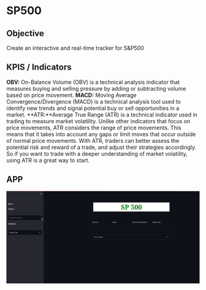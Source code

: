 # SP500

## Objective

Create an interactive and real-time tracker for S&P500

## KPIS / Indicators

**OBV:** On-Balance Volume (OBV) is a technical analysis indicator that measures buying and selling pressure by adding or subtracting volume based on price movement.
 **MACD:** Moving Average Convergence/Divergence (MACD) is a technical analysis tool used to identify new trends and signal potential buy or sell opportunities in a market.
**ATR:**Average True Range (ATR) is a technical indicator used in trading to measure market volatility. Unlike other indicators that focus on price movements, ATR considers the range of price movements. This means that it takes into account any gaps or limit moves that occur outside of normal price movements. With ATR, traders can better assess the potential risk and reward of a trade, and adjust their strategies accordingly. So if you want to trade with a deeper understanding of market volatility, using ATR is a great way to start.

## APP
![app](/assets/stocks.gif)



